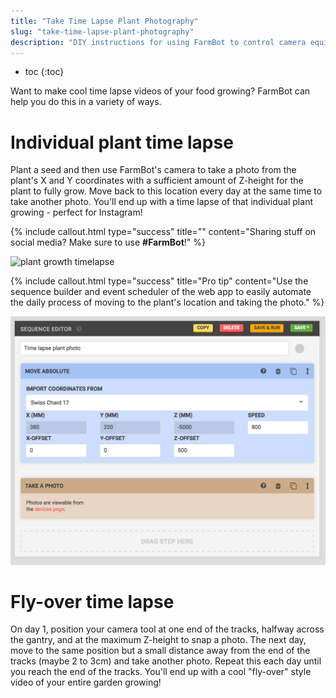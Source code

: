```yaml
---
title: "Take Time Lapse Plant Photography"
slug: "take-time-lapse-plant-photography"
description: "DIY instructions for using FarmBot to control camera equipment for time lapse photography of your plants growing"
---
```


* toc
{:toc}

Want to make cool time lapse videos of your food growing? FarmBot can help you do this in a variety of ways.

# Individual plant time lapse

Plant a seed and then use FarmBot's camera to take a photo from the plant's X and Y coordinates with a sufficient amount of Z-height for the plant to fully grow. Move back to this location every day at the same time to take another photo. You'll end up with a time lapse of that individual plant growing - perfect for Instagram!

{%
include callout.html
type="success"
title=""
content="Sharing stuff on social media? Make sure to use **#FarmBot**!"
%}



![plant growth timelapse](_images/plant_growth_timelapse.gif)



{%
include callout.html
type="success"
title="Pro tip"
content="Use the sequence builder and event scheduler of the web app to easily automate the daily process of moving to the plant's location and taking the photo."
%}



![timelapse plant photo sequence](_images/timelapse_plant_photo_sequence.png)



# Fly-over time lapse

On day 1, position your camera tool at one end of the tracks, halfway across the gantry, and at the maximum Z-height to snap a photo. The next day, move to the same position but a small distance away from the end of the tracks (maybe 2 to 3cm) and take another photo. Repeat this each day until you reach the end of the tracks. You'll end up with a cool "fly-over" style video of your entire garden growing!

